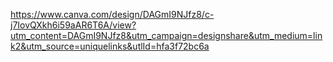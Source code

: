 https://www.canva.com/design/DAGmI9NJfz8/c-j7IovQXkh6i59aAR6T6A/view?utm_content=DAGmI9NJfz8&utm_campaign=designshare&utm_medium=link2&utm_source=uniquelinks&utlId=hfa3f72bc6a
